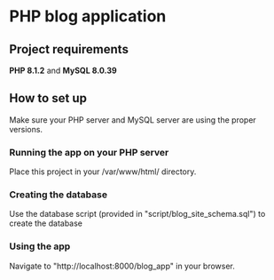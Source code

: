 # PHP blog application

## Project requirements

**PHP 8.1.2** and **MySQL 8.0.39**

## How to set up

Make sure your PHP server and MySQL server are using the proper versions.

### Running the app on your PHP server

Place this project in your /var/www/html/ directory.

### Creating the database

Use the database script (provided in "script/blog_site_schema.sql") to create the database

### Using the app

Navigate to "http://localhost:8000/blog_app" in your browser.
